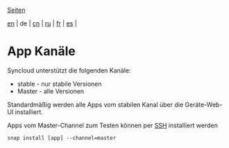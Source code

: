 [Seiten](https://github.com/syncloud/docs/blob/master/de/index.md#seiten)

[en](https://github.com/syncloud/platform/wiki/App-Channels) | 
de | 
[cn](https://github.com/syncloud/docs/blob/master/cn/content/App-Channels.md) | 
[ru](https://github.com/syncloud/docs/blob/master/ru/content/App-Channels.md) | 
[fr](https://github.com/syncloud/docs/blob/master/fr/content/App-Channels.md) | 
[es](https://github.com/syncloud/docs/blob/master/es/content/App-Channels.md) | 

# App Kanäle

Syncloud unterstützt die folgenden Kanäle:

* stable - nur stabile Versionen
* Master - alle Versionen

Standardmäßig werden alle Apps vom stabilen Kanal über die Geräte-Web-UI installiert.

Apps vom Master-Channel zum Testen können per [SSH]() installiert werden

```
snap install [app] --channel=master 
```
